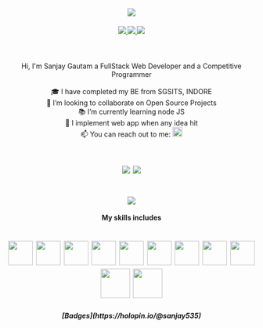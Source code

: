 

<h1 align="center">
  <a href="https://git.io/typing-svg">
    <img src="https://readme-typing-svg.herokuapp.com/?lines=Hello,+There!+👋;I+am+Sanjay...;Welcome+to+my+profile!&color=ff6a95&center=true&width=500&&height=100&size=50&font=Kirang+Haerang">
  </a>
</h1>

<h5 align="center">
    <a href="https://www.linkedin.com/in/sanjaygautam535/" target="_blank">
     <img src="https://img.shields.io/badge/LinkedIn-0077B5?style=for-the-badge&logo=linkedin&logoColor=white"/>
    </a>
    <a href="https://www.hackerrank.com/sanjaykumargaut1?hr_r=1" target="_blank">
     <img src="https://img.shields.io/badge/-Hackerrank-2EC866?style=for-the-badge&logo=HackerRank&logoColor=white"/>
    </a>
    <a href="https://leetcode.com/Sanjay_535/" target="_blank">
     <img src="https://img.shields.io/badge/-LeetCode-FFA116?style=for-the-badge&logo=LeetCode&logoColor=black"/>
    </a>
    
  </h5>
<br>

<p align="center">
  Hi, I'm Sanjay Gautam a FullStack Web Developer and a Competitive Programmer 
  <br>
  <br>
  🎓 I have completed my BE from SGSITS, INDORE
  <br>
  👯 I’m looking to collaborate on Open Source Projects
  <br>
  📚 I’m currently learning node JS
  <br>
  💬 I implement web app when any idea hit
  <br>
  📫 You can reach out to me: <a target="_blank" href="mailto:sanjaykumargautam535@gmail.com"><img height=20 src="https://img.shields.io/badge/-Gmail-D14836?style=for-the-badge&logo=Gmail&logoColor=white"></img></a>
</p>
<h1 align="center">
  <img src="https://github-readme-stats.vercel.app/api?username=sanjay535&&show_icons=true&theme=radical"/>
  <img src="https://github-readme-streak-stats.herokuapp.com/?user=sanjay535&show_icons=true&theme=radical"/>
</h1>
<h1 align="center">
  <img src="https://github-readme-stats.vercel.app/api/top-langs?username=sanjay535&layout=compact&show_icons=true&theme=radical&hide=jupyter+Notebook,python&langs_count=8"/>
</h1>
<p font-size="48px" align="center"><b>My skills includes</b></p> 
<h1 align="center">
  <img height=50 src="https://cdn.jsdelivr.net/gh/devicons/devicon/icons/javascript/javascript-original.svg" />
  <img height=50 src="https://cdn.jsdelivr.net/gh/devicons/devicon/icons/jquery/jquery-original-wordmark.svg" />
  <img height=50 src="https://cdn.jsdelivr.net/gh/devicons/devicon/icons/html5/html5-original.svg" />
  <img height=50 src="https://cdn.jsdelivr.net/gh/devicons/devicon/icons/css3/css3-original.svg" />
  <img height=50 src="https://cdn.jsdelivr.net/gh/devicons/devicon/icons/nodejs/nodejs-original-wordmark.svg" />
  <img height=50 src="https://cdn.jsdelivr.net/gh/devicons/devicon/icons/react/react-original.svg" />
  <img height=50 src="https://cdn.jsdelivr.net/gh/devicons/devicon/icons/java/java-original.svg"/>
  <img height=50 src="https://cdn.jsdelivr.net/gh/devicons/devicon/icons/git/git-plain.svg"/>
  <img height=50 src="https://cdn.jsdelivr.net/gh/devicons/devicon/icons/github/github-original.svg"/>
  <img height=60 src="https://cdn.jsdelivr.net/gh/devicons/devicon/icons/handlebars/handlebars-original-wordmark.svg" />
  <img height=60 src="https://cdn.jsdelivr.net/gh/devicons/devicon/icons/socketio/socketio-original-wordmark.svg" />
</h1>
<h5 align="center">[Badges](https://holopin.io/@sanjay535)
</h5>


